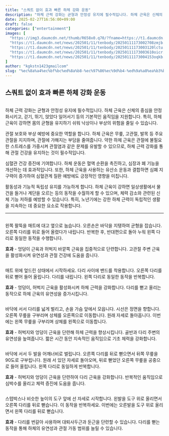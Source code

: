```yaml
---
title: "스쿼트 없이 효과 빠른 하체 강화 운동"
description: "하체 근력 강화는 균형과 안정성 유지에 필수적입니다. 하체 근육은 신체의 중심을 안정화시키고, 걷기, 뛰기, 앉았다 일어서기 등의 기본적인 움직임을 지원합니다. 특히, 하체 근육이 강하면 몸의 균형을 유지하기 쉬워 낙상이나 부상의 위험을 줄일 수 있습니다."
date: 2025-02-27T16:56:00+09:00
draft: false
categories: ["entertainment"]
images: [
  "https://img3.daumcdn.net/thumb/R658x0.q70/?fname=https://t1.daumcdn.net/news/202501/11/tenbody/20250111173002312myny.jpg"
  "https://t1.daumcdn.net/news/202501/11/tenbody/20250111173002708zmjb.gif"
  "https://t1.daumcdn.net/news/202501/11/tenbody/20250111173003120lctu.gif"
  "https://t1.daumcdn.net/news/202501/11/tenbody/20250111173003610oicr.gif"
  "https://t1.daumcdn.net/news/202501/11/tenbody/20250111173004153oqkb.gif"
]
author: "kgkstn1423gmailcom"
slug: "%ec%8a%a4%ec%bf%bc%ed%8a%b8-%ec%97%86%ec%9d%b4-%ed%9a%a8%ea%b3%bc-%eb%b9%a0%eb%a5%b8-%ed%95%98%ec%b2%b4-%ea%b0%95%ed%99%94-%ec%9a%b4%eb%8f%99"
---
```


<h2 >스쿼트 없이 효과 빠른 하체 강화 운동</h2> <figure ><img src="https://img3.daumcdn.net/thumb/R658x0.q70/?fname=https://t1.daumcdn.net/news/202501/11/tenbody/20250111173002312myny.jpg" alt=""/></figure> <p>하체 근력 강화는 균형과 안정성 유지에 필수적입니다. 하체 근육은 신체의 중심을 안정화시키고, 걷기, 뛰기, 앉았다 일어서기 등의 기본적인 움직임을 지원합니다. 특히, 하체 근육이 강하면 몸의 균형을 유지하기 쉬워 낙상이나 부상의 위험을 줄일 수 있습니다.</p> <p>관절 보호와 부상 예방에 중요한 역할을 합니다. 하체 근육은 무릎, 고관절, 발목 등 주요 관절을 지지하며, 관절에 가해지는 부담을 줄여줍니다. 약한 하체 근육은 관절에 불필요한 스트레스를 가중시켜 관절염과 같은 문제를 유발할 수 있으므로, 하체 근력 강화를 통해 관절 건강을 유지하는 것이 필수적입니다.</p> <p>심혈관 건강 증진에 기여합니다. 하체 운동은 혈액 순환을 촉진하고, 심장과 폐 기능을 개선하는 데 효과적입니다. 또한, 하체 근육을 사용하는 유산소 운동과 결합하면 심폐 지구력이 증가하여 심혈관계 질환 예방에도 긍정적인 영향을 미칩니다.</p> <p>활동성과 기능적 독립성 유지를 가능하게 합니다. 하체 근육이 강하면 일상생활에서 물건을 들거나 계단을 오르는 등의 동작을 수월하게 할 수 있으며, 체력 감소와 관련된 신체 기능 저하를 예방할 수 있습니다. 특히, 노년기에는 강한 하체 근력이 독립적인 생활을 지속하는 데 중요한 요소로 작용합니다.</p> <hr /> <figure ><img src="https://t1.daumcdn.net/news/202501/11/tenbody/20250111173002708zmjb.gif" alt=""/></figure> <p>왼쪽 팔뚝을 매트에 대고 옆으로 눕습니다. 오른손은 바닥을 지탱하여 균형을 잡습니다. 오른쪽 다리를 위로 들어 올렸다가 내립니다. 반복한 후, 반대편으로 돌아 누워 왼쪽 다리로 동일한 동작을 수행합니다.</p> <p><strong>효과</strong> - 엉덩이 근육과 허벅지 바깥쪽 근육을 집중적으로 단련합니다. 고관절 주변 근육을 활성화시켜 유연성과 관절 건강에 도움을 줍니다.</p> <figure ><img src="https://t1.daumcdn.net/news/202501/11/tenbody/20250111173003120lctu.gif" alt=""/></figure> <p>매트 위에 엎드린 상태에서 시작하세요. 다리 사이에 밴드를 착용합니다. 오른쪽 다리를 뒤로 뻗어 들어 올립니다. 다리를 내립니다. 왼쪽 다리로 동일한 동작을 반복합니다.</p> <p><strong>효과</strong> - 엉덩이, 허벅지 근육을 활성화시켜 하체 근력을 강화합니다. 다리를 뻗고 올리는 동작으로 하체 근육의 유연성을 증가시킵니다.</p> <figure ><img src="https://t1.daumcdn.net/news/202501/11/tenbody/20250111173003610oicr.gif" alt=""/></figure> <p>바닥에 서서 다리를 넓게 벌리고, 손을 가슴 앞에서 모읍니다. 시선은 정면을 향합니다. 오른쪽 무릎을 구부리며 상체를 오른쪽으로 이동합니다. 원래 자세로 돌아옵니다. 이번에는 왼쪽 무릎을 구부리며 상체를 왼쪽으로 이동합니다.</p> <p><strong>효과</strong> - 허벅지와 엉덩이 근육을 단련해 하체 근력을 향상시킵니다. 골반과 다리 주변의 유연성을 높여줍니다. 짧은 시간 동안 지속적인 움직임으로 기초 체력을 강화합니다.</p> <figure ><img src="https://t1.daumcdn.net/news/202501/11/tenbody/20250111173004153oqkb.gif" alt=""/></figure> <p>바닥에 서서 두 발을 어깨너비로 벌립니다. 오른쪽 다리를 뒤로 뻗으면서 뒤쪽 무릎을 90도로 구부립니다. 원래 서 있던 자세로 돌아오며, 뒤로 뻗었던 오른쪽 무릎을 공중으로 들어 올립니다. 왼쪽 다리로 동일하게 반복합니다.</p> <p><strong>효과</strong> - 허벅지와 엉덩이 근육을 단련하여 다리 근육을 강화합니다. 반복적인 움직임으로 심박수를 올리고 체력 증진에 도움을 줍니다.</p> <figure ><img src="https://t1.daumcdn.net/news/202501/11/tenbody/20250111173004552yufu.gif" alt=""/></figure> <p>스텝박스나 비슷한 높이의 도구 앞에 선 자세로 시작합니다. 왼발을 도구 위로 올리면서 오른쪽 다리를 뒤로 뻗습니다. 이 동작을 반복하세요. 이번에는 오른발을 도구 위로 올리면서 왼쪽 다리를 뒤로 뻗습니다.</p> <p><strong>효과</strong> - 다리를 번갈아 사용하며 대퇴사두근과 둔근을 단련할 수 있습니다. 다리를 뻗는 동작을 통해 하체의 유연성과 관절 가동 범위를 늘릴 수 있습니다.</p>